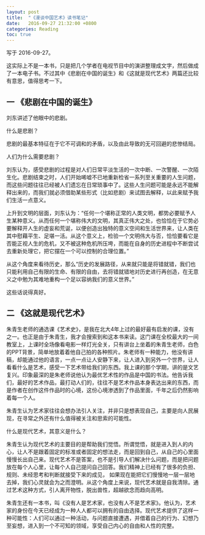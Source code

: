 ```yaml
---
layout: post
title:  "《漫谈中国艺术》读书笔记"
date:   2016-09-27 21:32:00 +0800
categories: Reading
toc: true
---
```


写于 2016-09-27。

这实际上不是一本书，只是把几个学者在电视节目中的演讲整理成文字，然后做成了一本电子书。不过其中《悲剧在中国的诞生》和《这就是现代艺术》两篇还比较有意思，值得思考一下。

## 一 《悲剧在中国的诞生》

刘东讲述了他眼中的悲剧。

什么是悲剧？

悲剧的最基本特征在于它不可调和的矛盾，以及由此导致的无可回避的悲惨结局。

人们为什么需要悲剧？

刘东认为，感受悲剧的过程是对人们日常平淡生活的一次中断、一次警醒、一次陌生化。悲剧结束之时，人们开始唏嘘不已地重新检省一系列至关重要的人生问题，而这些问题往往已经被人们遗忘在日常琐事中了。这些人生问题可能是永远不能解释出来的，而我们就必须借助某些形式（比如悲剧）来试图去解释，以此来赋予我们生活一点意义。

上升到文明的层面，刘东认为：“任何一个堪称正常的人类文明，都势必要赋予人生某种意义。从而任何一个堪称伟大的文明，其真正伟大之处，也恰恰在于它势必要解释开人生的虚妄和荒诞，以便创造出独特的意义空间和生活世界来，让人类在其中慰藉平生、足堪一活。从这个意义上，检验一个文明伟大与否，恰恰要看它是否能正视人生的危机，又不被这种危机所压垮，而能在自身的历史进程中不断尝试去重新处理它，把它摆在一个可以控制的合理位置。”

从这个角度来看待历史，那么“历史的发展路径，从来就只能是将错就错，我们也只能利用自己有限的生命、有限的自由，去将错就错地对历史进行再创造，在无意义之中勉为其难地重构一个足以容纳我们的意义世界。”

这些话说得真好。


## 二 《这就是现代艺术》

朱青生老师的通选课《艺术史》，是我在北大4年上过的最好最有启发的课，没有之一。也正是由于朱青生，我才会搜索到和这本书来读。这门课在全校最大的一间教室上，上课时全场像看电影一样灯光全关，只有讲台上坐着的朱青生老师，白色的PPT背景，简单地放着着他自己拍的各种照片。朱老师有一种能力，他没有讲稿，却能通过他的语言，一点一点让人安静下来，让人进入到另外一个世界，让人看看什么是艺术，感受一下艺术带给我们的东西。我上课的那个学期，讲的是文艺复兴。印象最深的是朱老师说他认为最优艺术性的作品是中国的书法。他告诉我们，最好的艺术作品，最打动人们的，往往不是艺术作品本身表达出来的东西，而是作者在创作这件作品时的心境，这份心境渗透到了作品里面，千年之后仍然影响着每一个人。

朱青生认为艺术家往往会想办法引人关注，并非只是想表现自己，主要是向人民展现，在寻常之外还有什么值得被关注和思索的可能性。

什么是现代艺术，其意义是什么？

朱青生认为现代艺术的主要目的是帮助我们觉悟。所谓觉悟，就是进入到人的内心，让人不是跟着固定的标准或者固定的想法走，而是回到自己，从自己的心里面慢慢长出自己来。现代艺术不是答案，也不是引导人们解决什么问题，而是把问题放在每个人心里，让每个人自己提问自己回答。我们精神上已经有了很多的负担、规则、未经思考和判断就接受下来的成见， 如果现在能把它们慢慢地一层一层地去掉，我们心灵就会为之而澄明。从这个角度上来说，现代艺术就是自我清除。通过艺术这种方式，引人离开物性，脱出兽性，超越欲念而趋向高明。

朱青生还有一本书，叫《没有人是艺术家，也没有人不是艺术家》。他认为，艺术家的身份在今天已经成为一种人人都可以拥有的自由选择。现代艺术提供了这样一种可能性：人们可以通过一种活动，与问题直接遭遇，并借着自己的行为、幻想乃至妄想，进入到一个不可知的领域，享受自己内心的自由和人性的完整。

